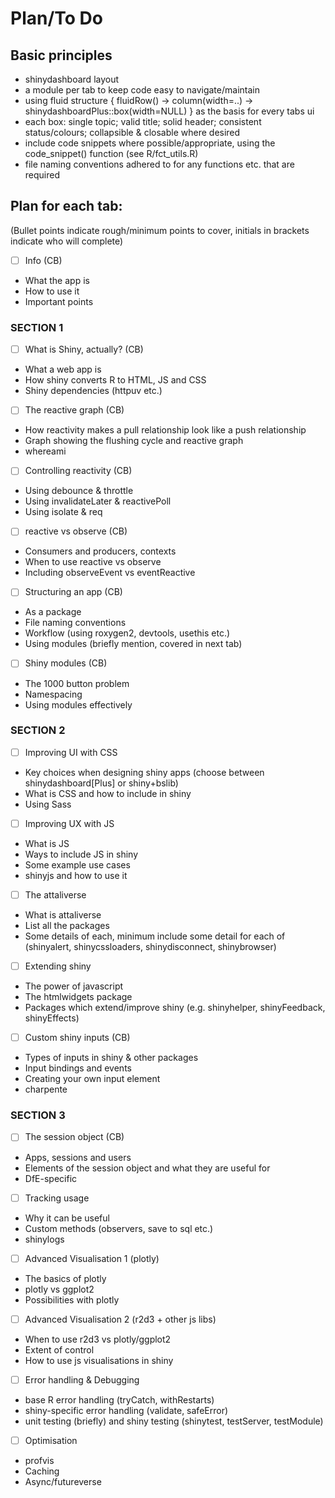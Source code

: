 # Plan/To Do

## Basic principles
- shinydashboard layout
- a module per tab to keep code easy to navigate/maintain
- using fluid structure { fluidRow() -> column(width=..) -> shinydashboardPlus::box(width=NULL) } as the basis for every tabs ui
- each box: single topic; valid title; solid header; consistent status/colours; collapsible & closable where desired
- include code snippets where possible/appropriate, using the code_snippet() function (see R/fct_utils.R)
- file naming conventions adhered to for any functions etc. that are required

## Plan for each tab:
(Bullet points indicate rough/minimum points to cover, initials in brackets indicate who will complete)

- [ ] Info (CB)
- What the app is
- How to use it
- Important points

### SECTION 1
- [ ] What is Shiny, actually? (CB)
- What a web app is
- How shiny converts R to HTML, JS and CSS
- Shiny dependencies (httpuv etc.)

- [ ] The reactive graph (CB)
- How reactivity makes a pull relationship look like a push relationship
- Graph showing the flushing cycle and reactive graph
- whereami

- [ ] Controlling reactivity (CB)
- Using debounce & throttle
- Using invalidateLater & reactivePoll
- Using isolate & req

- [ ] reactive vs observe (CB)
- Consumers and producers, contexts
- When to use reactive vs observe
- Including observeEvent vs eventReactive

- [ ] Structuring an app (CB)
- As a package
- File naming conventions
- Workflow (using roxygen2, devtools, usethis etc.)
- Using modules (briefly mention, covered in next tab)

- [ ] Shiny modules (CB)
- The 1000 button problem
- Namespacing
- Using modules effectively

### SECTION 2
- [ ] Improving UI with CSS
- Key choices when designing shiny apps (choose between shinydashboard[Plus] or shiny+bslib)
- What is CSS and how to include in shiny
- Using Sass

- [ ] Improving UX with JS
- What is JS
- Ways to include JS in shiny
- Some example use cases
- shinyjs and how to use it

- [ ] The attaliverse
- What is attaliverse
- List all the packages
- Some details of each, minimum include some detail for each of (shinyalert, shinycssloaders, shinydisconnect, shinybrowser)

- [ ] Extending shiny
- The power of javascript
- The htmlwidgets package
- Packages which extend/improve shiny (e.g. shinyhelper, shinyFeedback, shinyEffects)

- [ ] Custom shiny inputs (CB)
- Types of inputs in shiny & other packages
- Input bindings and events
- Creating your own input element
- charpente

### SECTION 3
- [ ] The session object (CB)
- Apps, sessions and users
- Elements of the session object and what they are useful for
- DfE-specific

- [ ] Tracking usage
- Why it can be useful
- Custom methods (observers, save to sql etc.)
- shinylogs

- [ ] Advanced Visualisation 1 (plotly)
- The basics of plotly
- plotly vs ggplot2
- Possibilities with plotly

- [ ] Advanced Visualisation 2 (r2d3 + other js libs)
- When to use r2d3 vs plotly/ggplot2
- Extent of control
- How to use js visualisations in shiny

- [ ] Error handling & Debugging
- base R error handling (tryCatch, withRestarts)
- shiny-specific error handling (validate, safeError)
- unit testing (briefly) and shiny testing (shinytest, testServer, testModule)

- [ ] Optimisation
- profvis
- Caching
- Async/futureverse
